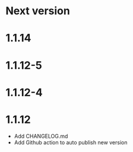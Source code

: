 # Next version

# 1.1.14

# 1.1.12-5

# 1.1.12-4

# 1.1.12

- Add CHANGELOG.md
- Add Github action to auto publish new version
